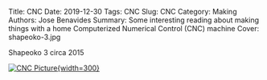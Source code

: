 Title: CNC 
Date: 2019-12-30 
Tags: CNC 
Slug: CNC
Category: Making
Authors: Jose Benavides
Summary: Some interesting reading about making things with a home Computerized Numerical Control (CNC) machine 
Cover: shapeoko-3.jpg 

Shapeoko 3 circa 2015 

[![CNC Picture]({attach}shapeoko-3.jpg "Shapeoko 3"){width=300}](https://carbide3d.com/shapeoko) 

